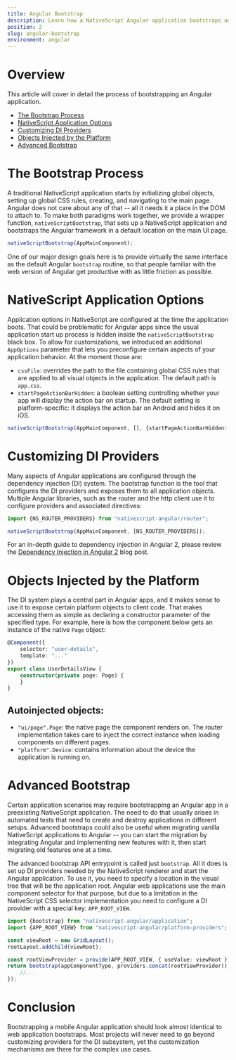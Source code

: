 ```yaml
---
title: Angular Bootstrap
description: Learn how a NativeScript Angular application bootstraps and how you can customize the process.
position: 2
slug: angular-bootstrap
environment: angular
---
```


# Overview

This article will cover in detail the process of bootstrapping an Angular application.

* [The Bootstrap Process](#the-bootstrap-process)
* [NativeScript Application Options](#nativescript-application-options)
* [Customizing DI Providers](#customizing-di-providers)
* [Objects Injected by the Platform](#objects-injected-by-the-platform)
* [Advanced Bootstrap](#advanced-bootstrap)

# The Bootstrap Process

A traditional NativeScript application starts by initializing global objects, setting up global CSS rules, creating, and navigating to the main page. Angular does not care about any of that -- all it needs it a place in the DOM to attach to. To make both paradigms work together, we provide a wrapper function, `nativeScriptBootstrap`, that sets up a NativeScript application and bootstraps the Angular framework in a default location on the main UI page.

```typescript
nativeScriptBootstrap(AppMainComponent);
```

One of our major design goals here is to provide virtually the same interface as the default Angular `bootstrap` routine, so that people familiar with the web version of Angular get productive with as little friction as possible.

# NativeScript Application Options

Application options in NativeScript are configured at the time the application boots. That could be problematic for Angular apps since the usual application start up process is hidden inside the `nativeScriptBootstrap` black box. To allow for customizations, we introduced an additional `AppOptions` parameter that lets you preconfigure certain aspects of your application behavior. At the moment those are:

* `cssFile`: overrides the path to the file containing global CSS rules that are applied to all visual objects in the application. The default path is `app.css`.
* `startPageActionBarHidden`: a boolean setting controlling whether your app will display the action bar on startup. The default setting is platform-specific: it displays the action bar on Android and hides it on iOS.

```typescript
nativeScriptBootstrap(AppMainComponent, [], {startPageActionBarHidden: true});
```

# Customizing DI Providers

Many aspects of Angular applications are configured through the dependency injection (DI) system. The bootstrap function is the tool that configures the DI providers and exposes them to all application objects. Multiple Angular libraries, such as the router and the http client use it to configure providers and associated directives:

```typescript
import {NS_ROUTER_PROVIDERS} from "nativescript-angular/router";

nativeScriptBootstrap(AppMainComponent, [NS_ROUTER_PROVIDERS]);
```

For an in-depth guide to dependency injection in Angular 2, please review the [Dependency Injection in Angular 2](http://blog.thoughtram.io/angular/2015/05/18/dependency-injection-in-angular-2.html) blog post.

# Objects Injected by the Platform

The DI system plays a central part in Angular apps, and it makes sense to use it to expose certain platform objects to client code. That makes accessing them as simple as declaring a constructor parameter of the specified type. For example, here is how the component below gets an instance of the native `Page` object:

```typescript
@Component({
    selector: "user-details",
    template: "..."
})
export class UserDetailsView {
    constructor(private page: Page) {
    }
}
```

## Autoinjected objects:

* `"ui/page".Page`: the native page the component renders on. The router implementation takes care to inject the correct instance when loading components on different pages.
* `"platform".Device`: contains information about the device the application is running on.

# Advanced Bootstrap

Certain application scenarios may require bootstrapping an Angular app in a preexisting NativeScript application. The need to do that usually arises in automated tests that need to create and destroy applications in different setups. Advanced bootstraps could also be useful when migrating vanilla NativeScript applications to Angular -- you can start the migration by integrating Angular and implementing new features with it, then start migrating old features one at a time.

The advanced bootstrap API entrypoint is called just `bootstrap`. All it does is set up DI providers needed by the NativeScript renderer and start the Angular application. To use it, you need to specify a location in the visual tree that will be the application root. Angular web applications use the main component selector for that purpose, but due to a limitation in the NativeScript CSS selector implementation you need to configure a DI provider with a special key: `APP_ROOT_VIEW`.

```typescript
import {bootstrap} from "nativescript-angular/application";
import {APP_ROOT_VIEW} from "nativescript-angular/platform-providers";

const viewRoot = new GridLayout();
rootLayout.addChild(viewRoot);

const rootViewProvider = provide(APP_ROOT_VIEW, { useValue: viewRoot });
return bootstrap(appComponentType, providers.concat(rootViewProvider)).then((componentRef) => {
    //...
});
```

# Conclusion

Bootstrapping a mobile Angular application should look almost identical to web application bootstraps. Most projects will never need to go beyond customizing providers for the DI subsystem, yet the customization mechanisms are there for the complex use cases.
